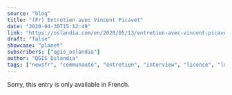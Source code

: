 ```yaml
---
source: "blog"
title: "(Fr) Entretien avec Vincent Picavet"
date: "2020-04-30T15:12:49"
link: "https://oslandia.com/en/2020/05/13/entretien-avec-vincent-picavet/"
draft: "false"
showcase: "planet"
subscribers: ["qgis_oslandia"]
author: "QGIS Oslandia"
tags: ["newsfr", "communauté", "entretien", "interview", "licence", "logiciellibre", "modèle économique", "opensource", "qgis"]
---
```


Sorry, this entry is only available in French.
